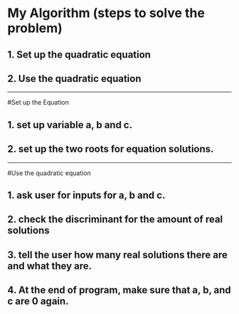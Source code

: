 # My Algorithm (steps to solve the problem)
## 1. Set up the quadratic equation
## 2. Use the quadratic equation

 
---
#Set up the Equation
## 1. set up variable a, b and c.
## 2. set up the two roots for equation solutions.

----
#Use the quadratic equation
## 1. ask user for inputs for a, b and c.
## 2. check the discriminant for the amount of real solutions
## 3. tell the user how many real solutions there are and what they are.
## 4. At the end of program, make sure that a, b, and c are 0 again.